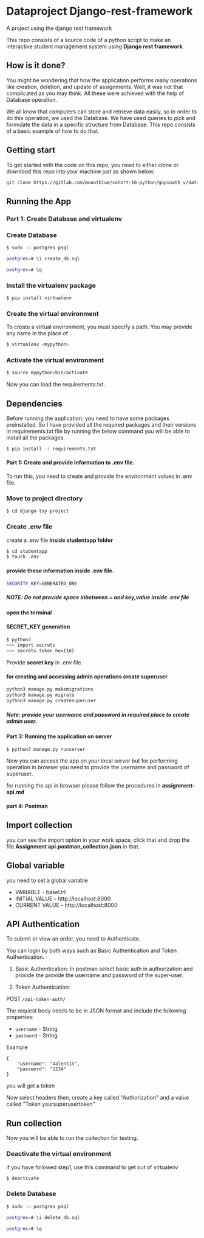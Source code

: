 # Dataproject Django-rest-framework

A project using the django rest framework

This repo consists of a source code of a python script to make an interactive student management system
using **Django rest framework**

## How is it done?

You might be wondering that how the application performs many operations like creation, deletion, and update of assignments. Well, it was not that complicated as you may think. All these were achieved with the help of Database operation. 

We all know that computers can store and retrieve data easily, so in order to do this operation, we used the Database. We have used queries to pick and formulate the data in a specific structure from Database. This repo consists of a basic example of how to do that.


## Getting start

To get started with the code on this repo, you need to either *clone* or *download* this repo into your machine just as shown below;

```bash
git clone https://gitlab.com/mountblue/cohort-16-python/gopinath_v/dataproject-django-rest-framework
```

## Running the App

### Part 1: Create Database and virtualenv

### Create Database
```bash
$ sudo -u postgres psql
```

```bash
postgres=# \i create_db.sql
```

```bash
postgres=# \q
```

### Install the virtualenv package
```bash
$ pip install virtualenv
```
### Create the virtual environment
To create a virtual environment, you must specify a path. You may provide any name in the place of <mypython>:
```bash
$ virtualenv <mypython>
```
  
### Activate the virtual environment
```bash
$ source mypython/bin/activate
```

Now you can load the requirements.txt.
## Dependencies

Before running the application, you need to have some packages preinstalled. So I have provided all the required packages and their versions in requirements.txt file by running the below command you will be able to install all the packages.

```bash
$ pip install -r requirements.txt
```

#### Part 1: Create and provide information to .env file.

To run this, you need to create and provide the environment values in .env file.

### Move to project directory
```bash
$ cd django-toy-project
```

### Create .env file
create a .env file **inside studentapp folder**

```bash
$ cd studentapp
$ touch .env
```
#### provide these information inside .env file.

```bash
SECURITY_KEY=GENERATED_ONE
```
##### NOTE: Do not provide space inbetween = and key,value inside .env file

#### open the terminal

#### SECRET_KEY generation

```bash
$ python3
>>> import secrets
>>> secrets.token_hex(16)
```
Provide **secret key** in .env file. 

#### for creating and accessing admin operations create superuser

```bash
python3 manage.py makemigrations
python3 manage.py migrate
python3 manage.py createsuperuser
```
##### Note: provide your username and password in required place to create admin user.

#### Part 3: Running the application on server

```bash
$ python3 manage.py runserver

```
Now you can access the app on your local server but for performing operation in browser you need to provide the username and password of superuser.

for running the api in browser please follow the procedures in **assignment-api.md**

#### part 4: Postman

## Import collection ##

you can see the import option in your work space, click that and drop the file
**Assignment api.postman_collection.json** in that.

## Global variable ##

you need to set a global variable 

* VARIABLE - baseUrl
* INITIAL VALUE - http://localhost:8000
* CURRENT VALUE - http://localhost:8000

## API Authentication ##

To submit or view an order, you need to Authenticate.

You can login by both ways such as Basic Authentication and Token Authentication.

1. Basic Authentication:
In postman select basic auth in authorization and provide the provide the username 
and password of the super-user.  

2. Token Authentication:
    
POST `/api-token-auth/`
    
The request body needs to be in JSON format and include the following properties:
- `username` - String
- `password` - String
    
Example
```
{
    "username": "Valentin",
    "password": "1234"
}
```
you will get a token

Now select headers then, create a key called "Authorization" and a value called "Token yoursuperusertoken"

## Run collection ##
Now you will be able to run the collection for testing.

### Deactivate the virtual environment
if you have followed step1, use this command to get out of virtualenv
```bash
$ deactivate

```
### Delete Database
```bash
$ sudo -u postgres psql
```

```bash
postgres=# \i delete_db.sql
```

```bash
postgres=# \q
```
